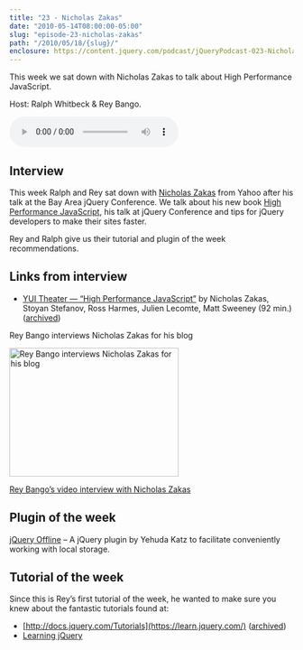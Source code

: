 ```yaml
---
title: "23 - Nicholas Zakas"
date: "2010-05-14T08:00:00-05:00"
slug: "episode-23-nicholas-zakas"
path: "/2010/05/18/{slug}/"
enclosure: https://content.jquery.com/podcast/jQueryPodcast-023-NicholasZakas.mp3
---
```

This week we sat down with Nicholas Zakas to talk about High Performance JavaScript.

Host: Ralph Whitbeck &amp; Rey Bango.

<audio src="https://content.jquery.com/podcast/jQueryPodcast-023-NicholasZakas.mp3" controls=""></audio>

## Interview

This week Ralph and Rey sat down with [Nicholas Zakas](https://humanwhocodes.com/blog/) from Yahoo after his talk at the Bay Area jQuery Conference. We talk about his new book [High Performance JavaScript](https://www.amazon.com/Performance-JavaScript-Faster-Application-Interfaces/dp/059680279X/), his talk at jQuery Conference and tips for jQuery developers to make their sites faster.

Rey and Ralph give us their tutorial and plugin of the week recommendations.

## Links from interview

* [YUI Theater — “High Performance JavaScript”](https://www.youtube.com/watch?v=_fUGWFGUrUw) by Nicholas Zakas, Stoyan Stefanov, Ross Harmes, Julien Lecomte, Matt Sweeney (92 min.) ([archived](http://web.archive.org/web/20181128025802/https://yuiblog.com/blog/2010/04/21/video-hpjs/))

Rey Bango interviews Nicholas Zakas for his blog

<img src="http://web.archive.org/web/20101202050538im_/http://blog.jquery.com/wp-content/uploads/2010/05/rey_Nicholas_jqcon2010BA.jpg" alt="Rey Bango interviews Nicholas Zakas for his blog" width="300" height="228">

[Rey Bango’s video interview with Nicholas Zakas](http://web.archive.org/web/20101202050538/http://blip.tv/file/3591472/)

## Plugin of the week

[jQuery Offline](https://github.com/wycats/jquery-offline/) – A jQuery plugin by Yehuda Katz to facilitate conveniently working with local storage.

## Tutorial of the week

Since this is Rey’s first tutorial of the week, he wanted to make sure you knew about the fantastic tutorials found at:

* [http://docs.jquery.com/Tutorials](https://learn.jquery.com/) ([archived](http://web.archive.org/web/20101127024044/http://docs.jquery.com/Tutorials))
* [Learning jQuery](http://web.archive.org/web/20101204103342/http://www.learningjquery.com/)
